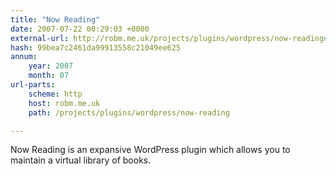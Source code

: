 ```yaml
---
title: "Now Reading"
date: 2007-07-22 00:29:03 +0000
external-url: http://robm.me.uk/projects/plugins/wordpress/now-reading#toc-screenshots
hash: 99bea7c2461da99913558c21049ee625
annum:
    year: 2007
    month: 07
url-parts:
    scheme: http
    host: robm.me.uk
    path: /projects/plugins/wordpress/now-reading

---
```


Now Reading is an expansive WordPress plugin which allows you to maintain a virtual library of books.
